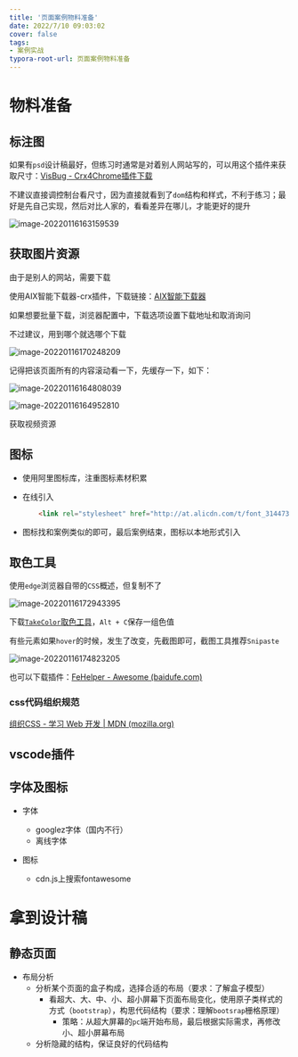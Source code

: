 ```yaml
---
title: '页面案例物料准备'
date: 2022/7/10 09:03:02
cover: false
tags:
- 案例实战
typora-root-url: 页面案例物料准备
---
```


# 物料准备

## 标注图

如果有`psd`设计稿最好，但练习时通常是对着别人网站写的，可以用这个插件来获取尺寸：[VisBug - Crx4Chrome插件下载](http://www.crx4.com/16519.html) 

不建议直接调控制台看尺寸，因为直接就看到了`dom`结构和样式，不利于练习；最好是先自己实现，然后对比人家的，看看差异在哪儿，才能更好的提升

![image-20220116163159539](image-20220116163159539-16606414605461.png)



## 获取图片资源

由于是别人的网站，需要下载

使用AIX智能下载器-crx插件，下载链接：[AIX智能下载器](https://www.aliyundrive.com/s/cQfUBARdm2v)

如果想要批量下载，浏览器配置中，下载选项设置下载地址和取消询问

不过建议，用到哪个就选哪个下载

![image-20220116170248209](image-20220116170248209-16606416520952.png)

记得把该页面所有的内容滚动看一下，先缓存一下，如下：

![image-20220116164808039](image-20220116164808039-16606416927143.png)

![image-20220116164952810](image-20220116164952810-16606417361184.png)

获取视频资源

## 图标

- 使用阿里图标库，注重图标素材积累

- 在线引入

  ```html
      <link rel="stylesheet" href="http://at.alicdn.com/t/font_3144739_ot22wco7hul.css">
  ```

- 图标找和案例类似的即可，最后案例结束，图标以本地形式引入

## 取色工具

使用`edge`浏览器自带的`CSS`概述，但复制不了

![image-20220116172943395](image-20220116172943395.png)

下载[`TakeColor`取色工具](https://sz7wfp-www-xbox361-com-r1om96n7lqsxhn.fgongbi02.cn/fded021e91ba35cd55ccf96f2b52264a.TakeColor.zip)，`Alt + C`保存一组色值

有些元素如果`hover`的时候，发生了改变，先截图即可，截图工具推荐`Snipaste`

![image-20220116174823205](image-20220116174823205.png)

也可以下载插件：[FeHelper - Awesome (baidufe.com)](https://www.baidufe.com/fehelper/index/index.html)

### css代码组织规范

[组织CSS - 学习 Web 开发 | MDN (mozilla.org)](https://developer.mozilla.org/zh-CN/docs/Learn/CSS/Building_blocks/Organizing)



## vscode插件



## 字体及图标

- 字体
  - googlez字体（国内不行）
  - 离线字体

- 图标
  - cdn.js上搜索fontawesome

# 拿到设计稿

## 静态页面

- 布局分析
  - 分析某个页面的盒子构成，选择合适的布局（要求：了解盒子模型）
    - 看超大、大、中、小、超小屏幕下页面布局变化，使用原子类样式的方式（`bootstrap`），构思代码结构（要求：理解`bootsrap`栅格原理）
      - 策略：从超大屏幕的`pc`端开始布局，最后根据实际需求，再修改小、超小屏幕布局
  - 分析隐藏的结构，保证良好的代码结构